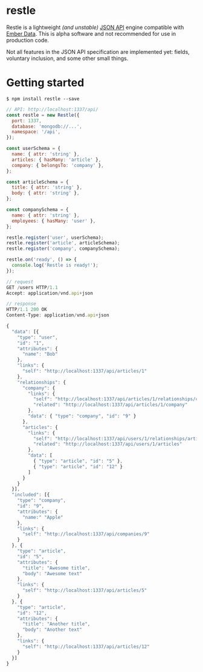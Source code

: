 restle
======

Restle is a lightweight *(and unstable)* [JSON API](http://jsonapi.org) engine compatible with [Ember Data](http://emberjs.com/api/data/). This is alpha software and not recommended for use in
production code.

Not all features in the JSON API specification are implemented yet: fields, voluntary inclusion, and some other small things.

Getting started
====

```
$ npm install restle --save
```

```js
// API: http://localhost:1337/api/
const restle = new Restle({
  port: 1337,
  database: 'mongodb://...',
  namespace: '/api',
});

const userSchema = {
  name: { attr: 'string' },
  articles: { hasMany: 'article' },
  company: { belongsTo: 'company' },
};

const articleSchema = {
  title: { attr: 'string' },
  body: { attr: 'string' },
};

const companySchema = {
  name: { attr: 'string' },
  employees: { hasMany: 'user' },
};

restle.register('user', userSchema);
restle.register('article', articleSchema);
restle.register('company', companySchema);

restle.on('ready', () => {
  console.log('Restle is ready!');
});
```

```js
// request
GET /users HTTP/1.1
Accept: application/vnd.api+json

// response
HTTP/1.1 200 OK
Content-Type: application/vnd.api+json

{
  "data": [{
    "type": "user",
    "id": "1",
    "attributes": {
      "name": "Bob"
    },
    "links": {
      "self": "http://localhost:1337/api/articles/1"
    },
    "relationships": {
      "company": {
        "links": {
          "self": "http://localhost:1337/api/articles/1/relationships/company",
          "related": "http://localhost:1337/api/articles/1/company"
        },
        "data": { "type": "company", "id": "9" }
      },
      "articles": {
        "links": {
          "self": "http://localhost:1337/api/users/1/relationships/articles",
          "related": "http://localhost:1337/api/users/1/articles"
        },
        "data": [
          { "type": "article", "id": "5" },
          { "type": "article", "id": "12" }
        ]
      }
    }
  }],
  "included": [{
    "type": "company",
    "id": "9",
    "attributes": {
      "name:" "Apple"
    },
    "links": {
      "self": "http://localhost:1337/api/companies/9"
    }
  }, {
    "type": "article",
    "id": "5",
    "attributes": {
      "title": "Awesome title",
      "body": "Awesome text"
    },
    "links": {
      "self": "http://localhost:1337/api/articles/5"
    }
  }, {
    "type": "article",
    "id": "12",
    "attributes": {
      "title": "Another title",
      "body": "Another text"
    },
    "links": {
      "self": "http://localhost:1337/api/articles/12"
    }
  }]
}

```
